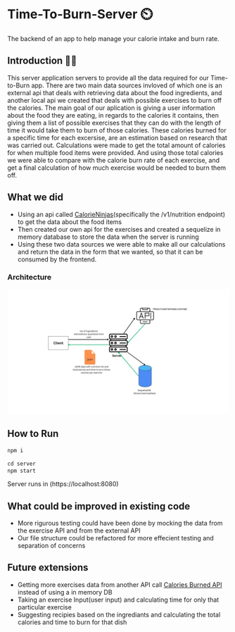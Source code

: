 # Time-To-Burn-Server ⏲️

The backend of an app to help manage your calorie intake and burn rate.

## Introduction 🧑‍⚖️

This server application servers to provide all the data required for our Time-to-Burn app.
There are two main data sources invloved of which one is an external api that deals with retrieving data about the food ingredients,
and another local api we created that deals with possible exercises to burn off the calories.
The main goal of our aplication is giving a user information about the food they are eating, in regards to the calories it contains,
then giving them a list of possible exercises that they can do with the length of time it would take them to burn of those calories.
These calories burned for a specific time for each excersise, are an estimation based on research that was carried out.
Calculations were made to get the total amount of calories for when multiple food items were provided.
And using those total calories we were able to compare with the calorie burn rate of each exercise,
and get a final calculation of how much exercise would be needed to burn them off.

## What we did

- Using an api called [ CalorieNinjas](https://calorieninjas.com/api)(specifically the /v1/nutrition endpoint) to get the data about the food items
- Then created our own api for the exercises and created a sequelize in memory database to store the data when the server is running
- Using these two data sources we were able to make all our calculations and return the data in the form that we wanted, so that it can be consumed by the frontend.

### Architecture

![time2BurnArchitecture](./images/timeToBurnArchitecture.jpg)

## How to Run

```
npm i
```

```
cd server
npm start
```

Server runs in (https://localhost:8080)

## What could be improved in existing code

- More rigurous testing could have been done by mocking the data from the exercise API and from the external API
- Our file structure could be refactored for more effecient testing and separation of concerns

## Future extensions

- Getting more exercises data from another API call [Calories Burned API](https://api-ninjas.com/api/caloriesburned) instead of using a in memory DB
- Taking an exercise Input(user input) and calculating time for only that particular exercise
- Suggesting recipies based on the ingrediants and calculating the total calories and time to burn for that dish
